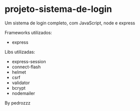 # projeto-sistema-de-login
Um sistema de login completo, com JavaScript, node e express



Frameworks utilizados:
- express
  
Libs utilizadas:
- express-session
- connect-flash
- helmet
- csrf
- validator
- bcrypt
- nodemailer


By pedrozzz
